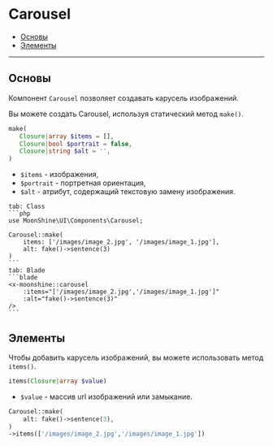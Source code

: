 # Carousel

- [Основы](#basics)
- [Элементы](#items)

---

<a name="basics"></a>
## Основы

Компонент `Carousel` позволяет создавать карусель изображений.

Вы можете создать Carousel, используя статический метод `make()`.

```php
make(
   Closure|array $items = [],
   Closure|bool $portrait = false,
   Closure|string $alt = '',
)
```

- `$items` - изображения,
- `$portrait` - портретная ориентация,
- `$alt` - атрибут, содержащий текстовую замену изображения.

~~~tabs
tab: Class
```php
use MoonShine\UI\Components\Carousel;

Carousel::make(
    items: ['/images/image_2.jpg', '/images/image_1.jpg'],
    alt: fake()->sentence(3)
)
```
tab: Blade
```blade
<x-moonshine::carousel
    :items="['/images/image_2.jpg','/images/image_1.jpg']"
    :alt="fake()->sentence(3)"
/>
```
~~~

<a name="items"></a>
## Элементы

Чтобы добавить карусель изображений, вы можете использовать метод `items()`.

```php
items(Closure|array $value)
```

- `$value` - массив url изображений или замыкание.

```php
Carousel::make(
    alt: fake()->sentence(3),
)
->items(['/images/image_2.jpg','/images/image_1.jpg'])
````
